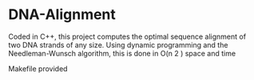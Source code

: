 # DNA-Alignment
Coded in C++, this project computes the optimal sequence alignment of two DNA strands of any size. Using dynamic programming and the Needleman-Wunsch algorithm, this is done in O(n 2 ) space and time

Makefile provided
